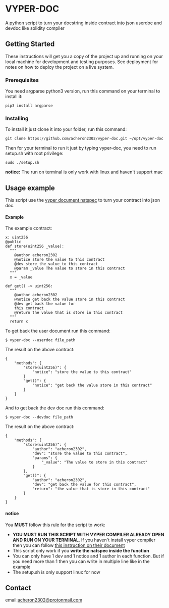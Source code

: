 # VYPER-DOC

A python script to turn your docstring inside contract into json userdoc and devdoc like solidity compiler

## Getting Started

These instructions will get you a copy of the project up and running on your local machine for development and testing purposes. See deployment for notes on how to deploy the project on a live system.

### Prerequisites
You need argparse python3 version, run this command on your terminal to install it:
```
pip3 install argparse
```

### Installing

To install it just clone it into your folder, run this command:
```
git clone https://github.com/acheron2302/vyper-doc.git ~/opt/vyper-doc
```

Then for your terminal to run it just by typing vyper-doc, you need to run setup.sh with root privilege:
```
sudo ./setup.sh
```
**notice:** The run on terminal is only work with linux and haven't support mac

## Usage example

This script use the [vyper document natspec](https://vyper.readthedocs.io/en/latest/structure-of-a-contract.html#natspec-metadata) to turn your contract into json doc.

#### Example
The example contract:
```
x: uint256
@public
def store(uint256 _value):
  """
    @author acheron2302
    @notice store the value to this contract
    @dev store the value to this contract
    @param _value The value to store in this contract
  """
  x = _value
  
def get() -> uint256:
  """
    @author acheron2302
    @notice get back the value store in this contract
    @dev get back the value for 
    this contract
    @return the value that is store in this contract
  """
  return x
```

To get back the user document run this command:
```
$ vyper-doc --userdoc file_path
```
The result on the above contract:
```
{
    "methods": {
        "store(uint256)": {
            "notice": "store the value to this contract"
        }
        "get()": {
            "notice": "get back the value store in this contract"
        }
    }
}

```
And to get back the dev doc run this command:
```
$ vyper-doc --devdoc file_path
```

The result on the above contract:
```
{
    "methods": {
        "store(uint256)": {
            "author": "acheron2302",
            "dev": "store the value to this contract",
            "params": {
                "_value": "The value to store in this contract"
            }
        },
        "get()": {
            "author": "acheron2302",
            "dev": "get back the value for this contract",
            "return": "the value that is store in this contract"
        }
    }
}

```

#### notice
You **MUST** follow this rule for the script to work:
* **YOU MUST RUN THIS SCRIPT WITH VYPER COMPILER ALREADY OPEN AND RUN ON YOUR TERMINAL**. If you haven't install vyper compiler then you can follow [this instruction on their document](https://vyper.readthedocs.io/en/latest/installing-vyper.html)
* This script only work if you **write the natspec inside the function**
* You can only have 1 dev and 1 notice and 1 author in each function. But if you need more than 1 then you can write in multiple line like in the example
* The setup.sh is only support linux for now

## Contact
email:acheron2302@protonmail.com
